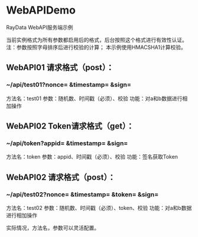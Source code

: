 # WebAPIDemo
 RayData WebAPI服务端示例

当前实例格式为所有参数都启用后的格式，后台按照这个格式进行有效性认证。
注：参数按照字母排序后进行校验的计算；
    本示例使用HMACSHA1计算校验。
    
## WebAPI01 请求格式（post）：
### ~/api/test01?nonce= &timestamp= &sign= 
方法名：test01
参数：随机数、时间戳（必须）、校验
功能：对a和b数据进行相加操作


## WebAPI02 Token请求格式（get）：
### ~/api/token?appid= &timestamp= &sign=
方法名：token
参数：appid、时间戳（必须）、校验
功能：签名获取Token

## WebAPI02 请求格式（post）：
### ~/api/test02?nonce= &timestamp= &token= &sign=
方法名：test02
参数：随机数、时间戳（必须）、token、校验
功能：对a和b数据进行相加操作

实际情况，方法名，参数可以灵活配置。
